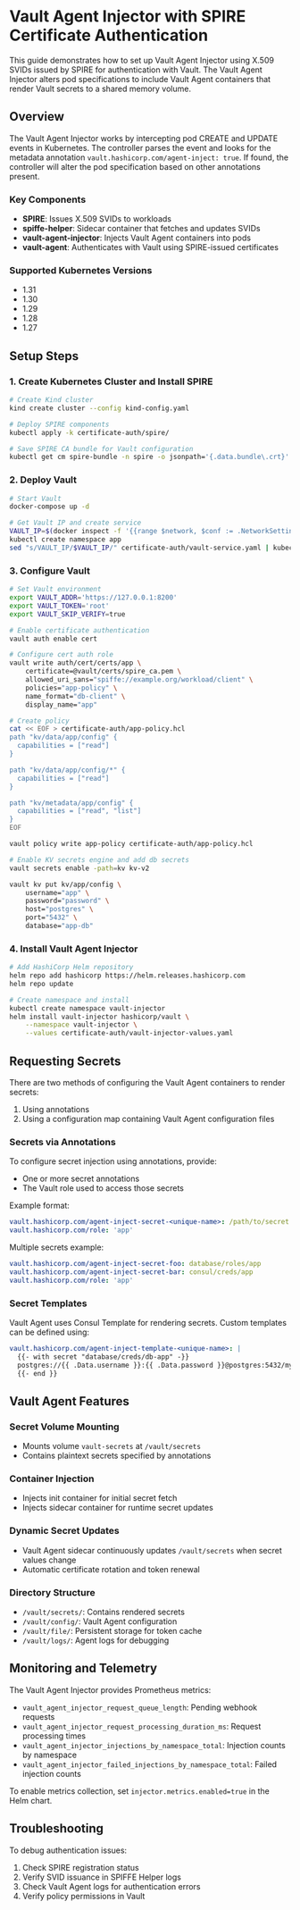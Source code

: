 # Vault Agent Injector with SPIRE Certificate Authentication

This guide demonstrates how to set up Vault Agent Injector using X.509 SVIDs issued by SPIRE for authentication with Vault. The Vault Agent Injector alters pod specifications to include Vault Agent containers that render Vault secrets to a shared memory volume.

## Overview

The Vault Agent Injector works by intercepting pod CREATE and UPDATE events in Kubernetes. The controller parses the event and looks for the metadata annotation `vault.hashicorp.com/agent-inject: true`. If found, the controller will alter the pod specification based on other annotations present.

### Key Components

- **SPIRE**: Issues X.509 SVIDs to workloads
- **spiffe-helper**: Sidecar container that fetches and updates SVIDs
- **vault-agent-injector**: Injects Vault Agent containers into pods
- **vault-agent**: Authenticates with Vault using SPIRE-issued certificates

### Supported Kubernetes Versions
- 1.31
- 1.30
- 1.29
- 1.28
- 1.27

## Setup Steps

### 1. Create Kubernetes Cluster and Install SPIRE

```bash
# Create Kind cluster
kind create cluster --config kind-config.yaml

# Deploy SPIRE components
kubectl apply -k certificate-auth/spire/

# Save SPIRE CA bundle for Vault configuration
kubectl get cm spire-bundle -n spire -o jsonpath='{.data.bundle\.crt}' > vault/certs/spire_ca.pem
```

### 2. Deploy Vault

```bash
# Start Vault
docker-compose up -d

# Get Vault IP and create service
VAULT_IP=$(docker inspect -f '{{range $network, $conf := .NetworkSettings.Networks}}{{if eq $network "kind"}}{{$conf.IPAddress}}{{end}}{{end}}' vault)
kubectl create namespace app
sed "s/VAULT_IP/$VAULT_IP/" certificate-auth/vault-service.yaml | kubectl apply -f -
```

### 3. Configure Vault

```bash
# Set Vault environment
export VAULT_ADDR='https://127.0.0.1:8200'
export VAULT_TOKEN='root'
export VAULT_SKIP_VERIFY=true

# Enable certificate authentication
vault auth enable cert

# Configure cert auth role
vault write auth/cert/certs/app \
    certificate=@vault/certs/spire_ca.pem \
    allowed_uri_sans="spiffe://example.org/workload/client" \
    policies="app-policy" \
    name_format="db-client" \
    display_name="app"

# Create policy
cat << EOF > certificate-auth/app-policy.hcl
path "kv/data/app/config" {
  capabilities = ["read"]
}

path "kv/data/app/config/*" {
  capabilities = ["read"]
}

path "kv/metadata/app/config" {
  capabilities = ["read", "list"]
}
EOF

vault policy write app-policy certificate-auth/app-policy.hcl

# Enable KV secrets engine and add db secrets
vault secrets enable -path=kv kv-v2

vault kv put kv/app/config \
    username="app" \
    password="password" \
    host="postgres" \
    port="5432" \
    database="app-db"
```

### 4. Install Vault Agent Injector

```bash
# Add HashiCorp Helm repository
helm repo add hashicorp https://helm.releases.hashicorp.com
helm repo update

# Create namespace and install
kubectl create namespace vault-injector
helm install vault-injector hashicorp/vault \
    --namespace vault-injector \
    --values certificate-auth/vault-injector-values.yaml
```

## Requesting Secrets

There are two methods of configuring the Vault Agent containers to render secrets:

1. Using annotations
2. Using a configuration map containing Vault Agent configuration files

### Secrets via Annotations

To configure secret injection using annotations, provide:
- One or more secret annotations
- The Vault role used to access those secrets

Example format:
```yaml
vault.hashicorp.com/agent-inject-secret-<unique-name>: /path/to/secret
vault.hashicorp.com/role: 'app'
```

Multiple secrets example:
```yaml
vault.hashicorp.com/agent-inject-secret-foo: database/roles/app
vault.hashicorp.com/agent-inject-secret-bar: consul/creds/app
vault.hashicorp.com/role: 'app'
```

### Secret Templates

Vault Agent uses Consul Template for rendering secrets. Custom templates can be defined using:

```yaml
vault.hashicorp.com/agent-inject-template-<unique-name>: |
  {{- with secret "database/creds/db-app" -}}
  postgres://{{ .Data.username }}:{{ .Data.password }}@postgres:5432/mydb?sslmode=disable
  {{- end }}
```

## Vault Agent Features

### Secret Volume Mounting
- Mounts volume `vault-secrets` at `/vault/secrets`
- Contains plaintext secrets specified by annotations

### Container Injection
- Injects init container for initial secret fetch
- Injects sidecar container for runtime secret updates

### Dynamic Secret Updates
- Vault Agent sidecar continuously updates `/vault/secrets` when secret values change
- Automatic certificate rotation and token renewal

### Directory Structure
- `/vault/secrets/`: Contains rendered secrets
- `/vault/config/`: Vault Agent configuration
- `/vault/file/`: Persistent storage for token cache
- `/vault/logs/`: Agent logs for debugging

## Monitoring and Telemetry

The Vault Agent Injector provides Prometheus metrics:

- `vault_agent_injector_request_queue_length`: Pending webhook requests
- `vault_agent_injector_request_processing_duration_ms`: Request processing times
- `vault_agent_injector_injections_by_namespace_total`: Injection counts by namespace
- `vault_agent_injector_failed_injections_by_namespace_total`: Failed injection counts

To enable metrics collection, set `injector.metrics.enabled=true` in the Helm chart.

## Troubleshooting

To debug authentication issues:
1. Check SPIRE registration status
2. Verify SVID issuance in SPIFFE Helper logs
3. Check Vault Agent logs for authentication errors
4. Verify policy permissions in Vault